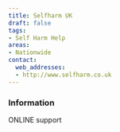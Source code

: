 ```yaml
---
title: Selfharm UK
draft: false
tags:
- Self Harm Help
areas:
- Nationwide
contact:
  web_addresses:
  - http://www.selfharm.co.uk
---
```


### Information
ONLINE support

